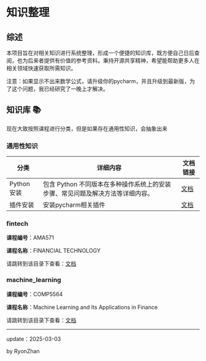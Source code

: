 # 知识整理

## 综述

本项目旨在对相关知识进行系统整理，形成一个便捷的知识库，既方便自己日后查阅，也为后来者提供有价值的参考资料。秉持开源共享精神，希望能帮助更多人在相关领域快速获取所需知识。

注意：如果显示不出来数学公式，请升级你的pycharm，并且升级到最新版，为了这个问题，我已经研究了一晚上才解决。

## 知识库 📚

现在大致按照课程进行分类，但是如果存在通用性知识，会抽象出来

### 通用性知识

| 分类        | 详细内容                                        | 文档链接                     |
|-----------|---------------------------------------------|--------------------------|
| Python 安装 | 包含 Python 不同版本在多种操作系统上的安装步骤、常见问题及解决方法等详细内容。 | [文档](./python/readme.md) |
| 插件安装      | 安装pycharm相关插件                               | [文档](./python/plugin.md) |

### fintech
**课程编号**：AMA571

**课程名称**：FINANCIAL TECHNOLOGY

请跳转到该目录下查看：[文档](fintech/blockchain/readme.md)

### machine_learning
**课程编号**：COMP5564

**课程名称**：Machine Learning and Its Applications in Finance

请跳转到该目录下查看：[文档](./machine_learning/machine_learning-readme.md)

---

update：2025-03-03

by RyonZhan

